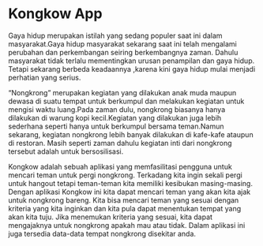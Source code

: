 # Kongkow App

Gaya hidup merupakan istilah yang sedang populer saat ini dalam masyarakat.Gaya hidup masyarakat sekarang saat ini telah mengalami perubahan dan perkembangan seiring berkembangnya zaman. Dahulu masyarakat tidak terlalu mementingkan urusan penampilan dan gaya hidup. Tetapi sekarang berbeda keadaannya ,karena kini gaya hidup mulai menjadi perhatian yang serius.

“Nongkrong” merupakan kegiatan yang dilakukan anak muda maupun dewasa di suatu tempat untuk berkumpul dan melakukan kegiatan untuk mengisi waktu luang.Pada zaman dulu, nongkrong biasanya hanya dilakukan di warung kopi kecil.Kegiatan yang dilakukan juga lebih sederhana seperti hanya untuk berkumpul bersama teman.Namun sekarang, kegiatan nongkrong lebih banyak dilakukan di kafe-kafe ataupun di restoran. Masih seperti zaman dahulu kegiatan inti dari nongkrong tersebut adalah untuk bersosilisasi.

Kongkow adalah sebuah aplikasi yang memfasilitasi pengguna untuk mencari teman untuk pergi nongkrong. Terkadang kita ingin sekali pergi untuk hangout tetapi teman-teman kita memiliki kesibukan masing-masing. Dengan aplikasi Kongkow ini kita dapat mencari teman yang akan kita ajak untuk nongkrong bareng. Kita bisa mencari teman yang sesuai dengan kriteria yang kita inginkan dan kita pula dapat menentukan tempat yang akan kita tuju. Jika menemukan kriteria yang sesuai, kita dapat mengajaknya untuk nongkrong apakah mau atau tidak. Dalam aplikasi ini juga tersedia data-data tempat nongkrong disekitar anda.
